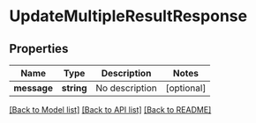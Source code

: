 # UpdateMultipleResultResponse

## Properties
Name | Type | Description | Notes
------------ | ------------- | ------------- | -------------
**message** | **string** | No description | [optional] 

[[Back to Model list]](../README.md#documentation-for-models) [[Back to API list]](../README.md#documentation-for-api-endpoints) [[Back to README]](../README.md)


